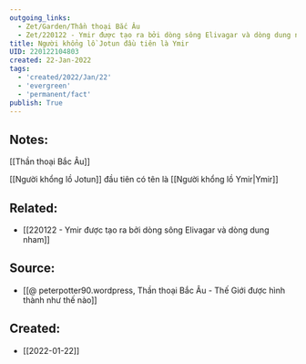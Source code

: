 ```yaml
---
outgoing_links:
  - Zet/Garden/Thần thoại Bắc Âu
  - Zet/220122 - Ymir được tạo ra bởi dòng sông Elivagar và dòng dung nham
title: Người khổng lồ Jotun đầu tiên là Ymir
UID: 220122104803
created: 22-Jan-2022
tags:
  - 'created/2022/Jan/22'
  - 'evergreen'
  - 'permanent/fact'
publish: True
---
```

## Notes:
[[Thần thoại Bắc Âu]]

[[Người khổng lồ Jotun]] đầu tiên có tên là [[Người khổng lồ Ymir|Ymir]]

## Related:
- [[220122 - Ymir được tạo ra bởi dòng sông Elivagar và dòng dung nham]]
## Source:
- [[@ peterpotter90.wordpress, Thần thoại Bắc Âu - Thế Giới được hình thành như thế nào]]


## Created:
- [[2022-01-22]]
